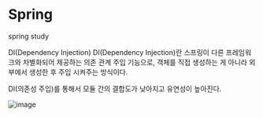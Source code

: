 # Spring
spring study

DI(Dependency Injection)
DI(Dependency Injection)란 스프링이 다른 프레임워크와 차별화되어 제공하는 의존 관계 주입 기능으로,
객체를 직접 생성하는 게 아니라 외부에서 생성한 후 주입 시켜주는 방식이다.

DI(의존성 주입)를 통해서 모듈 간의 결합도가 낮아지고 유연성이 높아진다.

![image](https://user-images.githubusercontent.com/64106149/232930703-ff319b5b-191a-4396-b62a-883c03d1d265.png)
